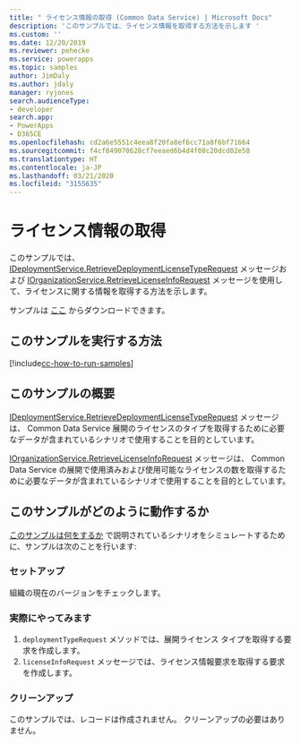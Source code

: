 ```yaml
---
title: " ライセンス情報の取得 (Common Data Service) | Microsoft Docs"
description: 'このサンプルでは、ライセンス情報を取得する方法を示します '
ms.custom: ''
ms.date: 12/20/2019
ms.reviewer: pehecke
ms.service: powerapps
ms.topic: samples
author: JimDaly
ms.author: jdaly
manager: ryjones
search.audienceType:
- developer
search.app:
- PowerApps
- D365CE
ms.openlocfilehash: cd2a6e5551c4eea8f20fa8ef6cc71a8f6bf71664
ms.sourcegitcommit: f4cf849070628cf7eeaed6b4d4f08c20dcd02e58
ms.translationtype: HT
ms.contentlocale: ja-JP
ms.lasthandoff: 03/21/2020
ms.locfileid: "3155635"
---
```

# <a name="retrieve-license-information"></a>ライセンス情報の取得

このサンプルでは、 [IDeploymentService.RetrieveDeploymentLicenseTypeRequest](https://docs.microsoft.com/dotnet/api/microsoft.crm.sdk.messages.retrievedeploymentlicensetyperequest?view=dynamics-general-ce-9) メッセージおよび [IOrganizationService.RetrieveLicenseInfoRequest](https://docs.microsoft.com/dotnet/api/microsoft.crm.sdk.messages.retrievelicenseinforequest?view=dynamics-general-ce-9) メッセージを使用して、ライセンスに関する情報を取得する方法を示します。

サンプルは [ここ](https://github.com/microsoft/PowerApps-Samples/tree/master/cds/orgsvc/C%23/RetrieveLicenseInformation) からダウンロードできます。

## <a name="how-to-run-this-sample"></a>このサンプルを実行する方法

[!include[cc-how-to-run-samples](../../includes/cc-how-to-run-samples.md)]

## <a name="what-this-sample-does"></a>このサンプルの概要

[IDeploymentService.RetrieveDeploymentLicenseTypeRequest](https://docs.microsoft.com/dotnet/api/microsoft.crm.sdk.messages.retrievedeploymentlicensetyperequest?view=dynamics-general-ce-9) メッセージは、 Common Data Service 展開のライセンスのタイプを取得するために必要なデータが含まれているシナリオで使用することを目的としています。

[IOrganizationService.RetrieveLicenseInfoRequest](https://docs.microsoft.com/dotnet/api/microsoft.crm.sdk.messages.retrievelicenseinforequest?view=dynamics-general-ce-9) メッセージは、 Common Data Service の展開で使用済みおよび使用可能なライセンスの数を取得するために必要なデータが含まれているシナリオで使用することを目的としています。

## <a name="how-this-sample-works"></a>このサンプルがどのように動作するか

[このサンプルは何をするか](#what-this-sample-does) で説明されているシナリオをシミュレートするために、サンプルは次のことを行います:

### <a name="setup"></a>セットアップ

組織の現在のバージョンをチェックします。

### <a name="demonstrate"></a>実際にやってみます

1. `deploymentTypeRequest` メソッドでは、展開ライセンス タイプを取得する要求を作成します。
2. `licenseInfoRequest` メッセージでは、ライセンス情報要求を取得する要求を作成します。

### <a name="clean-up"></a>クリーンアップ

このサンプルでは、レコードは作成されません。 クリーンアップの必要はありません。